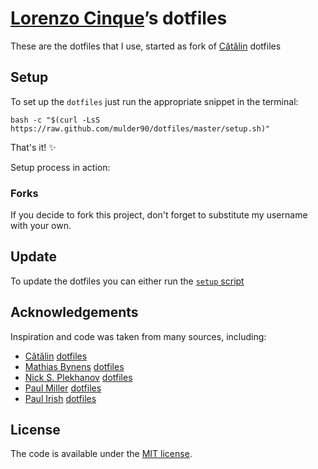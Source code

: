 # [Lorenzo Cinque](https://github.com/mulder90)’s dotfiles

These are the dotfiles that I use, started as fork of [Cătălin](https://github.com/alrra) dotfiles

## Setup

To set up the `dotfiles` just run the appropriate snippet in the
terminal:

`bash -c "$(curl -LsS https://raw.github.com/mulder90/dotfiles/master/setup.sh)"`

That's it! :sparkles:

Setup process in action:

### Forks

If you decide to fork this project, don't forget to substitute my
username with your own.


## Update

To update the dotfiles you can either run the [`setup`
script](setup.sh)


## Acknowledgements

Inspiration and code was taken from many sources, including:

* [Cătălin](https://github.com/alrra)
  [dotfiles](https://github.com/alrra/dotfiles)
* [Mathias Bynens](https://github.com/mathiasbynens)
  [dotfiles](https://github.com/mathiasbynens/dotfiles)
* [Nick S. Plekhanov](https://github.com/nicksp)
  [dotfiles](https://github.com/nicksp/dotfiles)
* [Paul Miller](https://github.com/paulmillr)
  [dotfiles](https://github.com/paulmillr/dotfiles)
* [Paul Irish](https://github.com/paulirish)
  [dotfiles](https://github.com/paulirish/dotfiles)

## License

The code is available under the [MIT license](LICENSE.txt).
